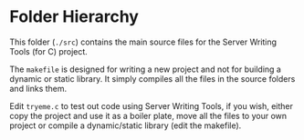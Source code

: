 # Folder Hierarchy 

This folder (`./src`) contains the main source files for the Server Writing Tools (for C) project.

The `makefile` is designed for writing a new project and not for building a dynamic or static library. It simply compiles all the files in the source folders and links them.

Edit `tryeme.c` to test out code using Server Writing Tools, if you wish, either copy the project and use it as a boiler plate, move all the files to your own project or compile a dynamic/static library (edit the makefile).
